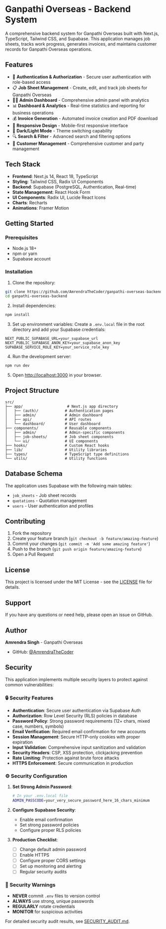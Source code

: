 # Ganpathi Overseas - Backend System

A comprehensive backend system for Ganpathi Overseas built with Next.js, TypeScript, Tailwind CSS, and Supabase. This application manages job sheets, tracks work progress, generates invoices, and maintains customer records for Ganpathi Overseas operations.

## Features

- 🔐 **Authentication & Authorization** - Secure user authentication with role-based access
- 📋 **Job Sheet Management** - Create, edit, and track job sheets for Ganpathi Overseas
- 👨‍💼 **Admin Dashboard** - Comprehensive admin panel with analytics
- 📊 **Dashboard & Analytics** - Real-time statistics and reporting for business operations
- 💰 **Invoice Generation** - Automated invoice creation and PDF download
- 📱 **Responsive Design** - Mobile-first responsive interface
- 🌙 **Dark/Light Mode** - Theme switching capability
- 🔍 **Search & Filter** - Advanced search and filtering options
- 👥 **Customer Management** - Comprehensive customer and party management

## Tech Stack

- **Frontend**: Next.js 14, React 18, TypeScript
- **Styling**: Tailwind CSS, Radix UI Components
- **Backend**: Supabase (PostgreSQL, Authentication, Real-time)
- **State Management**: React Hook Form
- **UI Components**: Radix UI, Lucide React Icons
- **Charts**: Recharts
- **Animations**: Framer Motion

## Getting Started

### Prerequisites

- Node.js 18+
- npm or yarn
- Supabase account

### Installation

1. Clone the repository:

```bash
git clone https://github.com/AmrendraTheCoder/ganpathi-overseas-backend.git
cd ganpathi-overseas-backend
```

2. Install dependencies:

```bash
npm install
```

3. Set up environment variables:
   Create a `.env.local` file in the root directory and add your Supabase credentials:

```env
NEXT_PUBLIC_SUPABASE_URL=your_supabase_url
NEXT_PUBLIC_SUPABASE_ANON_KEY=your_supabase_anon_key
SUPABASE_SERVICE_ROLE_KEY=your_service_role_key
```

4. Run the development server:

```bash
npm run dev
```

5. Open [http://localhost:3000](http://localhost:3000) in your browser.

## Project Structure

```
src/
├── app/                    # Next.js app directory
│   ├── (auth)/            # Authentication pages
│   ├── admin/             # Admin dashboard
│   ├── api/               # API routes
│   └── dashboard/         # User dashboard
├── components/            # Reusable components
│   ├── admin/             # Admin-specific components
│   ├── job-sheets/        # Job sheet components
│   └── ui/                # UI components
├── hooks/                 # Custom React hooks
├── lib/                   # Utility libraries
├── types/                 # TypeScript type definitions
└── utils/                 # Utility functions
```

## Database Schema

The application uses Supabase with the following main tables:

- `job_sheets` - Job sheet records
- `quotations` - Quotation management
- `users` - User authentication and profiles

## Contributing

1. Fork the repository
2. Create your feature branch (`git checkout -b feature/amazing-feature`)
3. Commit your changes (`git commit -m 'Add some amazing feature'`)
4. Push to the branch (`git push origin feature/amazing-feature`)
5. Open a Pull Request

## License

This project is licensed under the MIT License - see the [LICENSE](LICENSE) file for details.

## Support

If you have any questions or need help, please open an issue on GitHub.

## Author

**Amrendra Singh** - Ganpathi Overseas

- GitHub: [@AmrendraTheCoder](https://github.com/AmrendraTheCoder)

## Security

This application implements multiple security layers to protect against common vulnerabilities:

### 🔒 Security Features

- **Authentication**: Secure user authentication via Supabase Auth
- **Authorization**: Row Level Security (RLS) policies in database
- **Password Policy**: Strong password requirements (12+ chars, mixed case, numbers, symbols)
- **Email Verification**: Required email confirmation for new accounts
- **Session Management**: Secure HTTP-only cookies with proper expiration
- **Input Validation**: Comprehensive input sanitization and validation
- **Security Headers**: CSP, XSS protection, clickjacking prevention
- **Rate Limiting**: Protection against brute force attacks
- **HTTPS Enforcement**: Secure communication in production

### ⚙️ Security Configuration

1. **Set Strong Admin Password**:

   ```bash
   # In your .env.local file
   ADMIN_PASSCODE=your_very_secure_password_here_16_chars_minimum
   ```

2. **Configure Supabase Security**:

   - Enable email confirmation
   - Set strong password policies
   - Configure proper RLS policies

3. **Production Checklist**:
   - [ ] Change default admin password
   - [ ] Enable HTTPS
   - [ ] Configure proper CORS settings
   - [ ] Set up monitoring and alerting
   - [ ] Regular security audits

### 🚨 Security Warnings

- **NEVER** commit `.env` files to version control
- **ALWAYS** use strong, unique passwords
- **REGULARLY** rotate credentials
- **MONITOR** for suspicious activities

For detailed security audit results, see [SECURITY_AUDIT.md](SECURITY_AUDIT.md).

